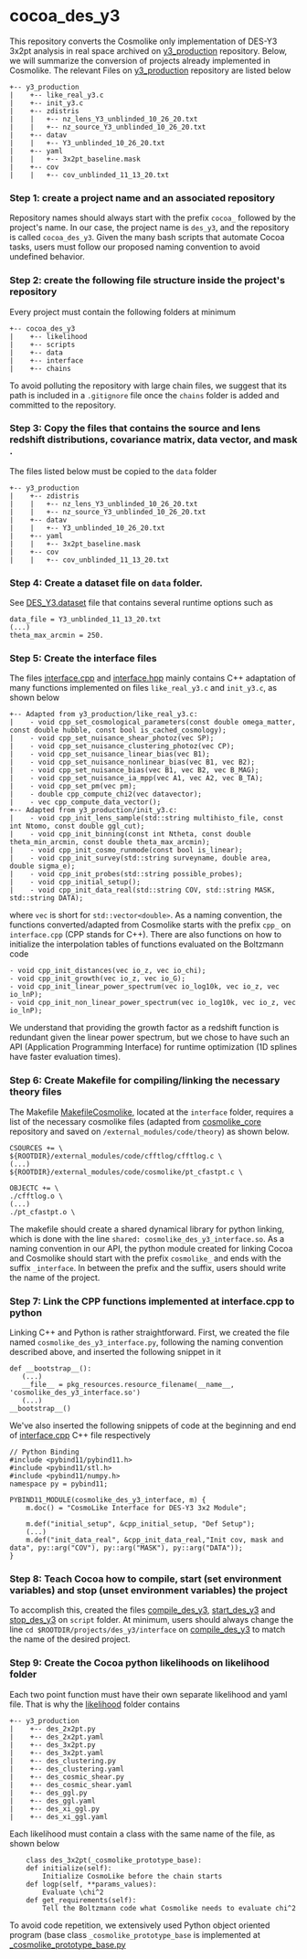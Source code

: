 # cocoa_des_y3

This repository converts the Cosmolike only implementation of DES-Y3 3x2pt analysis in real space archived on [y3_production](https://github.com/CosmoLike/y3_production) repository. Below, we will summarize the conversion of projects already implemented in Cosmolike. The relevant Files on [y3_production](https://github.com/CosmoLike/y3_production) repository are listed below

    +-- y3_production
    |    +-- like_real_y3.c
    |    +-- init_y3.c
    |    +-- zdistris
    |    |   +-- nz_lens_Y3_unblinded_10_26_20.txt
    |    |   +-- nz_source_Y3_unblinded_10_26_20.txt
    |    +-- datav
    |    |   +-- Y3_unblinded_10_26_20.txt
    |    +-- yaml
    |    |   +-- 3x2pt_baseline.mask
    |    +-- cov
    |    |   +-- cov_unblinded_11_13_20.txt
    
### Step 1: create a project name and an associated repository
  Repository names should always start with the prefix `cocoa_` followed by the project's name. In our case, the project name is `des_y3`, and the repository is called `cocoa_des_y3`. Given the many bash scripts that automate Cocoa tasks, users must follow our proposed naming convention to avoid undefined behavior.

### Step 2: create the following file structure inside the project's repository

Every project must contain the following folders at minimum

    +-- cocoa_des_y3
    |    +-- likelihood
    |    +-- scripts
    |    +-- data
    |    +-- interface
    |    +-- chains

To avoid polluting the repository with large chain files, we suggest that its path is included in a `.gitignore` file once the `chains` folder is added and committed to the repository.

### Step 3: Copy the files that contains the source and lens redshift distributions, covariance matrix, data vector, and mask .

  The files listed below must be copied to the `data` folder 
    
    +-- y3_production
    |    +-- zdistris
    |    |   +-- nz_lens_Y3_unblinded_10_26_20.txt
    |    |   +-- nz_source_Y3_unblinded_10_26_20.txt
    |    +-- datav
    |    |   +-- Y3_unblinded_10_26_20.txt
    |    +-- yaml
    |    |   +-- 3x2pt_baseline.mask
    |    +-- cov
    |    |   +-- cov_unblinded_11_13_20.txt

### Step 4: Create a dataset file on `data` folder.

See [DES_Y3.dataset](https://github.com/CosmoLike/cocoa_des_y3/blob/main/data/DES_Y3.dataset) file that contains several runtime options such as

    data_file = Y3_unblinded_11_13_20.txt
    (...)
    theta_max_arcmin = 250.
    
### Step 5: Create the interface files 

The files [interface.cpp](https://github.com/CosmoLike/cocoa_des_y3/blob/main/interface/interface.cpp) and [interface.hpp](https://github.com/CosmoLike/cocoa_des_y3/blob/main/interface/interface.hpp) mainly contains C++ adaptation of many functions implemented on files `like_real_y3.c` and `init_y3.c`, as shown below
    
    +-- Adapted from y3_production/like_real_y3.c:
    |    - void cpp_set_cosmological_parameters(const double omega_matter, const double hubble, const bool is_cached_cosmology);
    |    - void cpp_set_nuisance_shear_photoz(vec SP);
    |    - void cpp_set_nuisance_clustering_photoz(vec CP);
    |    - void cpp_set_nuisance_linear_bias(vec B1);
    |    - void cpp_set_nuisance_nonlinear_bias(vec B1, vec B2);
    |    - void cpp_set_nuisance_bias(vec B1, vec B2, vec B_MAG); 
    |    - void cpp_set_nuisance_ia_mpp(vec A1, vec A2, vec B_TA);
    |    - void cpp_set_pm(vec pm);
    |    - double cpp_compute_chi2(vec datavector);
    |    - vec cpp_compute_data_vector();
    +-- Adapted from y3_production/init_y3.c: 
    |    - void cpp_init_lens_sample(std::string multihisto_file, const int Ntomo, const double ggl_cut);
    |    - void cpp_init_binning(const int Ntheta, const double theta_min_arcmin, const double theta_max_arcmin);
    |    - void cpp_init_cosmo_runmode(const bool is_linear);
    |    - void cpp_init_survey(std::string surveyname, double area, double sigma_e);
    |    - void cpp_init_probes(std::string possible_probes);
    |    - void cpp_initial_setup();
    |    - void cpp_init_data_real(std::string COV, std::string MASK, std::string DATA);
            
where `vec` is short for `std::vector<double>`. As a naming convention, the functions converted/adapted from Cosmolike starts with the prefix `cpp_` on `interface.cpp` (CPP stands for C++). There are also functions on how to initialize the interpolation tables of functions evaluated on the Boltzmann code

    - void cpp_init_distances(vec io_z, vec io_chi);
    - void cpp_init_growth(vec io_z, vec io_G);
    - void cpp_init_linear_power_spectrum(vec io_log10k, vec io_z, vec io_lnP);
    - void cpp_init_non_linear_power_spectrum(vec io_log10k, vec io_z, vec io_lnP);

We understand that providing the growth factor as a redshift function is redundant given the linear power spectrum, but we chose to have such an API (Application Programming Interface) for runtime optimization (1D splines have faster evaluation times).

### Step 6: Create Makefile for compiling/linking the necessary theory files

The Makefile [MakefileCosmolike](https://github.com/CosmoLike/cocoa_des_y3/blob/main/interface/MakefileCosmolike), located at the `interface` folder, requires a list of the necessary cosmolike files (adapted from [cosmolike_core](https://github.com/CosmoLike/cosmolike_core) repository and saved on `/external_modules/code/theory`) as shown below.

    CSOURCES += \
	${ROOTDIR}/external_modules/code/cfftlog/cfftlog.c \
	(...)
	${ROOTDIR}/external_modules/code/cosmolike/pt_cfastpt.c \

    OBJECTC += \
	./cfftlog.o \
	(...)
	./pt_cfastpt.o \

The makefile should create a shared dynamical library for python linking, which is done with the line `shared: cosmolike_des_y3_interface.so`. As a naming convention in our API, the python module created for linking Cocoa and Cosmolike should start with the prefix `cosmolike_` and ends with the suffix `_interface`. In between the prefix and the suffix, users should write the name of the project.

### Step 7: Link the CPP functions implemented at interface.cpp to python
	
Linking C++ and Python is rather straightforward. First, we created the file named `cosmolike_des_y3_interface.py`, following the naming convention described above, and inserted the following snippet in it

	def __bootstrap__():
	   (...)
	   __file__ = pkg_resources.resource_filename(__name__, 'cosmolike_des_y3_interface.so')
	   (...)
	__bootstrap__()

We've also inserted the following snippets of code at the beginning and end of [interface.cpp](https://github.com/CosmoLike/cocoa_des_y3/blob/main/interface/interface.cpp) C++ file respectively

	// Python Binding
	#include <pybind11/pybind11.h>
	#include <pybind11/stl.h>
	#include <pybind11/numpy.h>
	namespace py = pybind11;

	PYBIND11_MODULE(cosmolike_des_y3_interface, m) {
	    m.doc() = "CosmoLike Interface for DES-Y3 3x2 Module";

	    m.def("initial_setup", &cpp_initial_setup, "Def Setup");
	    (...)
	    m.def("init_data_real", &cpp_init_data_real,"Init cov, mask and data", py::arg("COV"), py::arg("MASK"), py::arg("DATA"));
	}

### Step 8: Teach Cocoa how to compile, start (set environment variables) and stop (unset environment variables) the project 

To accomplish this, created the files [compile_des_y3](https://github.com/CosmoLike/cocoa_des_y3/blob/main/scripts/compile_des_y3), [start_des_y3](https://github.com/CosmoLike/cocoa_des_y3/blob/main/scripts/start_des_y3) and [stop_des_y3](https://github.com/CosmoLike/cocoa_des_y3/blob/main/scripts/stop_des_y3) on `script` folder. At minimum, users should always change the line
`cd $ROOTDIR/projects/des_y3/interface` on [compile_des_y3](https://github.com/CosmoLike/cocoa_des_y3/blob/main/scripts/compile_des_y3) to match the name of the desired project.

### Step 9: Create the Cocoa python likelihoods on likelihood folder

Each two point function must have their own separate likelihood and yaml file. That is why the [likelihood](https://github.com/CosmoLike/cocoa_des_y3/tree/main/likelihood) folder contains 

    +-- y3_production
    |    +-- des_2x2pt.py
    |    +-- des_2x2pt.yaml
    |    +-- des_3x2pt.py
    |    +-- des_3x2pt.yaml
    |    +-- des_clustering.py
    |    +-- des_clustering.yaml
    |    +-- des_cosmic_shear.py
    |    +-- des_cosmic_shear.yaml
    |    +-- des_ggl.py
    |    +-- des_ggl.yaml
    |    +-- des_xi_ggl.py
    |    +-- des_xi_ggl.yaml
    
Each likelihood must contain a class with the same name of the file, as shown below

	    class des_3x2pt(_cosmolike_prototype_base):
		def initialize(self):
			Initialize CosmoLike before the chain starts
		def logp(self, **params_values):
			Evaluate \chi^2 
		def get_requirements(self):
			Tell the Boltzmann code what Cosmolike needs to evaluate chi^2
		
To avoid code repetition, we extensively used Python object oriented program (base class `_cosmolike_prototype_base` is implemented at [_cosmolike_prototype_base.py](https://github.com/CosmoLike/cocoa_des_y3/blob/main/likelihood/_cosmolike_prototype_base.py)

